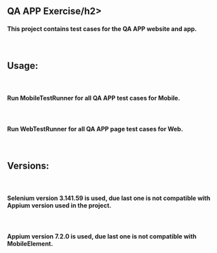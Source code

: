 <h2>QA APP Exercise/h2>
<br>
<h4>This project contains test cases for the QA APP website and app.</h4>
<br>
<h2>Usage:</h2>
<br>
<h4>Run MobileTestRunner for all QA APP test cases for Mobile.</h4>
<br>
<h4>Run WebTestRunner for all QA APP page test cases for Web.</h4>
<br>
<h2>Versions:</h2>
<br>
<h4>Selenium version 3.141.59 is used, due last one is not compatible with Appium version used in the project.</h4>
<br>
<h4>Appium version 7.2.0 is used, due last one is not compatible with MobileElement.</h4>
